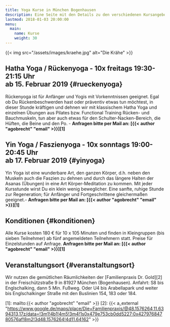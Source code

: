 ```yaml
---
title: Yoga Kurse in München Bogenhausen
description: Eine Seite mit den Details zu den verschiedenen Kursangeboten sowie aktuelle Termine
lastmod: 2018-01-03 20:00:00
menu:
  main:
    name: Kurse
    weight: 30
---
```


{{< img src="/assets/images/kraehe.jpg" alt="Die Krähe" >}}


## Hatha Yoga / Rückenyoga - 10x freitags 19:30-21:15 Uhr <br/>ab 15. Februar 2019 {#rueckenyoga}

Rückenyoga ist für Anfänger und Yogis mit Vorkenntnissen geeignet. Egal ob Du Rückenbeschwerden hast oder präventiv etwas tun möchtest, in dieser Stunde kräftigen und dehnen wir mit klassischem Hatha Yoga und einzelnen Übungen aus Pilates bzw. Functional Training Rücken- und Bauchmuskeln, tun aber auch etwas für den Schulter-Nacken-Bereich, die Hüften, die Beine und den Po.  - **Anfragen bitte per Mail an: [{{< author "agobrecht" "email" >}}][1]**


## Yin Yoga / Faszienyoga - 10x sonntags 19:00-20:45 Uhr <br/>ab 17. Februar 2019 {#yinyoga}

Yin Yoga ist eine wunderbare Art, den ganzen Körper, d.h. neben den Muskeln auch die Faszien zu dehnen und durch das längere Halten der Asanas (Übungen) in eine Art Körper-Meditation zu kommen. Mit jeder Kursstunde wirst Du ein klein wenig beweglicher. Eine sanfte, ruhige Stunde zur Regeneration; für Anfänger und Fortgeschrittene gleichermaßen geeignet.- **Anfragen bitte per Mail an: [{{< author "agobrecht" "email" >}}][1]**


## Konditionen {#konditionen}

Alle Kurse kosten 180 € für 10 x 105 Minuten und finden in Kleingruppen (bis sieben Teilnehmer) ab fünf angemeldeten Teilnehmern statt. Preise für Einzelstunden auf Anfrage.  **Anfragen bitte per Mail an: [{{< author "agobrecht" "email" >}}][1]**


## Veranstaltungsort {#veranstaltungsort}

Wir nutzen die gemütlichen Räumlichkeiten der [Familienpraxis Dr. Gold][2] in der Freischützstraße 9 in 81927 München (Bogenhausen). Anfahrt: S8 bis Englschalking, dann 5 Min. Fußweg. Oder U4 bis Arabellapark und weiter bis Englschalkinger Straße mit den Buslinien 154, 183 oder 184.


[1]: mailto:{{< author "agobrecht" "email" >}}
[2]: {{< a_external "https://www.google.de/maps/place/Die+Familienpraxis/@48.1576264,11.6394313,17z/data=!3m1!4b1!4m5!3m4!1s0x479e753cb0dd5227:0x42797684780576af!8m2!3d48.1576264!4d11.64162" >}}
